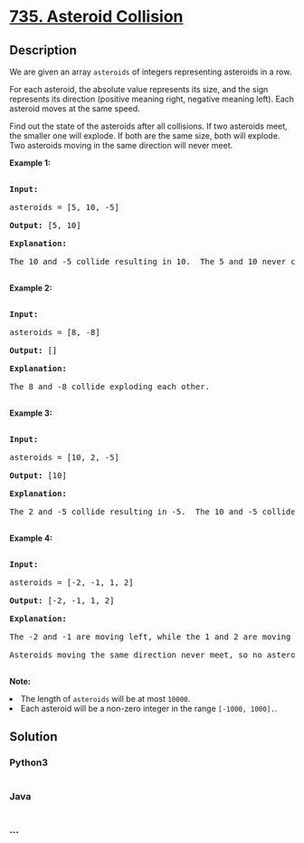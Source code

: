 # [735. Asteroid Collision](https://leetcode.com/problems/asteroid-collision)

## Description
<p>
We are given an array <code>asteroids</code> of integers representing asteroids in a row.
</p><p>
For each asteroid, the absolute value represents its size, and the sign represents its direction (positive meaning right, negative meaning left).  Each asteroid moves at the same speed.
</p><p>
Find out the state of the asteroids after all collisions.  If two asteroids meet, the smaller one will explode.  If both are the same size, both will explode.  Two asteroids moving in the same direction will never meet.
</p>

<p><b>Example 1:</b><br />
<pre>
<b>Input:</b> 
asteroids = [5, 10, -5]
<b>Output:</b> [5, 10]
<b>Explanation:</b> 
The 10 and -5 collide resulting in 10.  The 5 and 10 never collide.
</pre>
</p>

<p><b>Example 2:</b><br />
<pre>
<b>Input:</b> 
asteroids = [8, -8]
<b>Output:</b> []
<b>Explanation:</b> 
The 8 and -8 collide exploding each other.
</pre>
</p>

<p><b>Example 3:</b><br />
<pre>
<b>Input:</b> 
asteroids = [10, 2, -5]
<b>Output:</b> [10]
<b>Explanation:</b> 
The 2 and -5 collide resulting in -5.  The 10 and -5 collide resulting in 10.
</pre>
</p>

<p><b>Example 4:</b><br />
<pre>
<b>Input:</b> 
asteroids = [-2, -1, 1, 2]
<b>Output:</b> [-2, -1, 1, 2]
<b>Explanation:</b> 
The -2 and -1 are moving left, while the 1 and 2 are moving right.
Asteroids moving the same direction never meet, so no asteroids will meet each other.
</pre>
</p>

<p><b>Note:</b>
<li>The length of <code>asteroids</code> will be at most <code>10000</code>.</li>
<li>Each asteroid will be a non-zero integer in the range <code>[-1000, 1000].</code>.</li>
</p>


## Solution
<!-- Type common method here -->


### Python3
<!-- Type special method here -->

```python

```

### Java
<!-- Type special method here -->

```java

```

### ...
```

```

